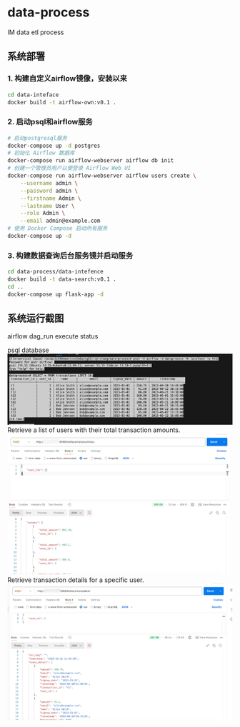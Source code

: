 # data-process
IM data etl process

## 系统部署
### 1. 构建自定义airflow镜像，安装以来
```bash
cd data-inteface
docker build -t airflow-own:v0.1 .
```
### 2. 启动psql和airflow服务
```bash
# 启动postgresql服务
docker-compose up -d postgres
# 初始化 Airflow 数据库
docker-compose run airflow-webserver airflow db init
# 创建一个管理员用户以便登录 Airflow Web UI
docker-compose run airflow-webserver airflow users create \
    --username admin \
    --password admin \
    --firstname Admin \
    --lastname User \
    --role Admin \
    --email admin@example.com
# 使用 Docker Compose 启动所有服务
docker-compose up -d
```

### 3. 构建数据查询后台服务镜并启动服务
```bash
cd data-process/data-intefence
docker build -t data-search:v0.1 .
cd ..
docker-compose up flask-app -d
```


## 系统运行截图
airflow dag_run execute status

psql database
![alt text](image-2.png)
Retrieve a list of users with their total transaction amounts.
![alt text](image.png)
Retrieve transaction details for a specific user.
![alt text](image-1.png)